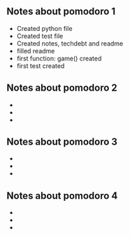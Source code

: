## Notes about pomodoro 1
- Created python file
- Created test file
- Created notes, techdebt and readme
- filled readme
- first function: game() created
- first test created

## Notes about pomodoro 2
- 
- 
- 

## Notes about pomodoro 3
- 
- 
- 

## Notes about pomodoro 4
- 
- 
- 
